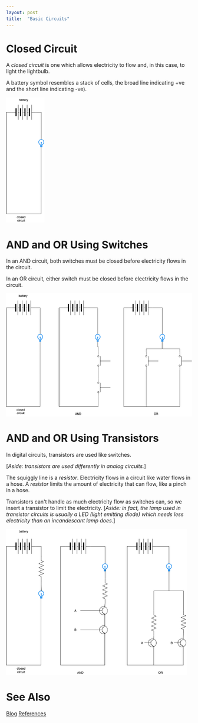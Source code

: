 ```yaml
---
layout: post
title:  "Basic Circuits"
---
```


# Closed Circuit

A *closed circuit* is one which allows electricity to flow and, in this case, to light the lightbulb.

A battery symbol resembles a stack of cells, the broad line indicating +ve and the short line indicating -ve).

<img src="https://github.com/guitarvydas/guitarvydas.github.io/blob/master/assets/2021-08-10-8%20bit-closed%20circuit.png?raw=true" alt="2021-08-10-8 bit-closed circuit.png" style="zoom:67%;" />

# AND and OR Using Switches

In an AND circuit, both switches must be closed before electricity flows in the circuit.

In an OR circuit, either switch must be closed before electricity flows in the circuit.

<img src="https://github.com/guitarvydas/guitarvydas.github.io/blob/master/assets/2021-08-10-8%20bit-AND%20and%20OR%20circuits%20using%20switches.png?raw=true" alt="2021-08-10-8 bit-AND and OR circuits using switches.png" style="zoom: 67%;" />



# AND and OR Using Transistors

In digital circuits, transistors are used like switches.

[_Aside: transistors are used differently in analog circuits._]

The squiggly line is a *resistor*. Electricity flows in a circuit like water flows in a hose.  A *resistor* limits the amount of electricity that can flow, like a pinch in a hose.

Transistors can't handle as much electricity flow as switches can, so we insert a transistor to limit the electricity.  [_Aside: in fact, the lamp used in transistor circuits is usually a LED (light emitting diode) which needs less electricity than an incandescant lamp does._]

 <img src="https://github.com/guitarvydas/guitarvydas.github.io/blob/master/assets/2021-08-10-Basic%20Circuits-AND%20and%20OR%20circuits%20using%20transistors.png?raw=true" alt="2021-08-10-Basic Circuits-AND and OR circuits using transistors.png" style="zoom:67%;" />

# See Also

[Blog](https://guitarvydas.github.io)
[References](https://guitarvydas.github.io/2021/01/14/References.html)

<script src="https://utteranc.es/client.js" 
        repo="guitarvydas/guitarvydas.github.io" 
        issue-term="pathname" 
        theme="github-light" 
        crossorigin="anonymous" 
        async> 
</script> 
